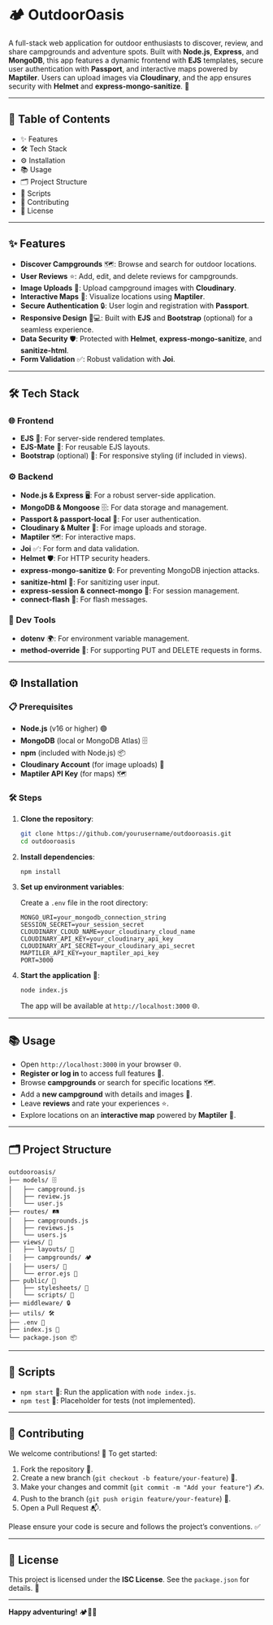 # 🏕️ OutdoorOasis

A full-stack web application for outdoor enthusiasts to discover, review, and share campgrounds and adventure spots. Built with **Node.js**, **Express**, and **MongoDB**, this app features a dynamic frontend with **EJS** templates, secure user authentication with **Passport**, and interactive maps powered by **Maptiler**. Users can upload images via **Cloudinary**, and the app ensures security with **Helmet** and **express-mongo-sanitize**. 🌲

---

## 📑 Table of Contents

- ✨ Features
- 🛠️ Tech Stack
- ⚙️ Installation
- 📚 Usage
- 🗂️ Project Structure
- 📜 Scripts
- 🤝 Contributing
- 📄 License

---

## ✨ Features

- **Discover Campgrounds** 🗺️: Browse and search for outdoor locations.
- **User Reviews** ⭐: Add, edit, and delete reviews for campgrounds.
- **Image Uploads** 📸: Upload campground images with **Cloudinary**.
- **Interactive Maps** 🧭: Visualize locations using **Maptiler**.
- **Secure Authentication** 🔒: User login and registration with **Passport**.
- **Responsive Design** 📱💻: Built with **EJS** and **Bootstrap** (optional) for a seamless experience.
- **Data Security** 🛡️: Protected with **Helmet**, **express-mongo-sanitize**, and **sanitize-html**.
- **Form Validation** ✅: Robust validation with **Joi**.

---

## 🛠️ Tech Stack

### 🌐 Frontend

- **EJS** 📄: For server-side rendered templates.
- **EJS-Mate** 🧩: For reusable EJS layouts.
- **Bootstrap** (optional) 🎨: For responsive styling (if included in views).

### ⚙️ Backend

- **Node.js & Express** 🖥️: For a robust server-side application.
- **MongoDB & Mongoose** 🗄️: For data storage and management.
- **Passport & passport-local** 🔑: For user authentication.
- **Cloudinary & Multer** 📸: For image uploads and storage.
- **Maptiler** 🗺️: For interactive maps.
- **Joi** ✅: For form and data validation.
- **Helmet** 🛡️: For HTTP security headers.
- **express-mongo-sanitize** 🔒: For preventing MongoDB injection attacks.
- **sanitize-html** 🧼: For sanitizing user input.
- **express-session & connect-mongo** 🔗: For session management.
- **connect-flash** 💬: For flash messages.

### 🧰 Dev Tools

- **dotenv** 🌍: For environment variable management.
- **method-override** 🔄: For supporting PUT and DELETE requests in forms.

---

## ⚙️ Installation

### 📋 Prerequisites

- **Node.js** (v16 or higher) 🟢
- **MongoDB** (local or MongoDB Atlas) 🗄️
- **npm** (included with Node.js) 📦
- **Cloudinary Account** (for image uploads) 📸
- **Maptiler API Key** (for maps) 🗺️

### 🛠️ Steps

1. **Clone the repository**:

   ```bash
   git clone https://github.com/yourusername/outdooroasis.git
   cd outdooroasis
   ```

2. **Install dependencies**:

   ```bash
   npm install
   ```

3. **Set up environment variables**:

   Create a `.env` file in the root directory:

   ```
   MONGO_URI=your_mongodb_connection_string
   SESSION_SECRET=your_session_secret
   CLOUDINARY_CLOUD_NAME=your_cloudinary_cloud_name
   CLOUDINARY_API_KEY=your_cloudinary_api_key
   CLOUDINARY_API_SECRET=your_cloudinary_api_secret
   MAPTILER_API_KEY=your_maptiler_api_key
   PORT=3000
   ```

4. **Start the application** 🚀:

   ```bash
   node index.js
   ```

   The app will be available at `http://localhost:3000` 🌐.

---

## 📚 Usage

- Open `http://localhost:3000` in your browser 🌐.
- **Register or log in** to access full features 🔐.
- Browse **campgrounds** or search for specific locations 🗺️.
- Add a **new campground** with details and images 📸.
- Leave **reviews** and rate your experiences ⭐.
- Explore locations on an **interactive map** powered by **Maptiler** 🧭.

---

## 🗂️ Project Structure

```
outdooroasis/
├── models/ 🗄️
│   ├── campground.js
│   ├── review.js
│   └── user.js
├── routes/ 🛤️
│   ├── campgrounds.js
│   ├── reviews.js
│   └── users.js
├── views/ 📄
│   ├── layouts/ 🧩
│   ├── campgrounds/ 🏕️
│   ├── users/ 👤
│   └── error.ejs 🚫
├── public/ 📂
│   ├── stylesheets/ 🎨
│   └── scripts/ 📜
├── middleware/ 🔒
├── utils/ 🛠️
├── .env 🔧
├── index.js 🚀
└── package.json 📦
```

---

## 📜 Scripts

- `npm start` 🚀: Run the application with `node index.js`.
- `npm test` 🧪: Placeholder for tests (not implemented).

---

## 🤝 Contributing

We welcome contributions! 🎉 To get started:

1. Fork the repository 🍴.
2. Create a new branch (`git checkout -b feature/your-feature`) 🌿.
3. Make your changes and commit (`git commit -m "Add your feature"`) ✍️.
4. Push to the branch (`git push origin feature/your-feature`) 🚀.
5. Open a Pull Request 📬.

Please ensure your code is secure and follows the project’s conventions. ✅

---

## 📄 License

This project is licensed under the **ISC License**. See the `package.json` for details. 📜

---

**Happy adventuring!** 🏕️🌲✨
